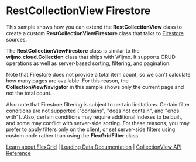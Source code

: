 RestCollectionView Firestore
============================

This sample shows how you can extend the **RestCollectionView** class to 
create a custom **RestCollectionViewFirestore** class that talks to
[Firestore](https://firebase.google.com/docs/firestore) sources.

The **RestCollectionViewFirestore** class is similar to the **wijmo.cloud.Collection** 
class that ships with Wijmo. It supports CRUD operations as well as
server-based sorting, filtering, and pagination.

Note that Firestore does not provide a total item count, so we can't calculate
how many pages are available. For this reason, the **CollectionViewNavigator** in
this sample shows only the current page and not the total count.

Also note that Firestore filtering is subject to certain limitations.
Certain filter conditions are not supported ("contains", "does not contain",
and "ends with"). Also, certain conditions may require additional indexes
to be built, and some may conflict with server-side sorting.
For these reasons, you may prefer to apply filters only on the client, or
set server-side filters using custom code rather than using the **FlexGridFilter** 
class.

[Learn about FlexGrid](https://www.grapecity.com/wijmo/flexgrid-javascript-data-grid) |
[Loading Data Documentation](https://www.grapecity.com/wijmo/docs/Topics/Wijmo/Collections/Loading-Data) |
[CollectionView API Reference](https://www.grapecity.com/wijmo/api/classes/wijmo.collectionview.html)